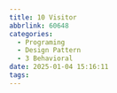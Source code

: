 ```yaml
---
title: 10 Visitor
abbrlink: 60648
categories:
  - Programing
  - Design Pattern
  - 3 Behavioral
date: 2025-01-04 15:16:11
tags:
---
```

